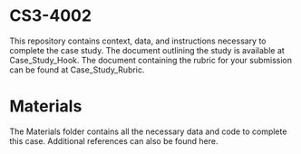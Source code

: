 # CS3-4002
This repository contains context, data, and instructions necessary to complete the case study. 
The document outlining the study is available at Case_Study_Hook. The document containing the rubric for your submission can be found at Case_Study_Rubric. 

# Materials  
The Materials folder contains all the necessary data and code to complete this case. Additional references can also be found here. 
